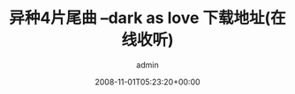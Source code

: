 ---
title: 异种4片尾曲 –dark as love 下载地址(在线收听)
author: admin
type: post
date: 2008-11-01T05:23:20+00:00
url: /archives/506
IM_contentdowned:
 - 1
categories:
 - 其它
tags:
 - 音乐

---